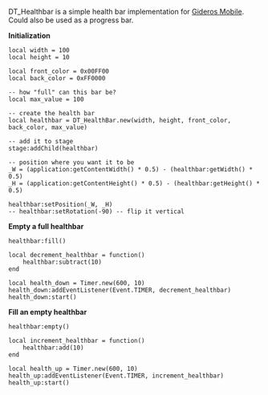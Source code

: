 DT_Healthbar is a simple health bar implementation for [Gideros Mobile](http://www.giderosmobile.com/). Could also be used as a progress bar.

__Initialization__

	local width = 100
	local height = 10

	local front_color = 0x00FF00
	local back_color = 0xFF0000

	-- how "full" can this bar be?
	local max_value = 100

	-- create the health bar
	local healthbar = DT_HealthBar.new(width, height, front_color, back_color, max_value)

	-- add it to stage
	stage:addChild(healthbar)

	-- position where you want it to be
	_W = (application:getContentWidth() * 0.5) - (healthbar:getWidth() * 0.5)
	_H = (application:getContentHeight() * 0.5) - (healthbar:getHeight() * 0.5)

	healthbar:setPosition(_W, _H)
	-- healthbar:setRotation(-90) -- flip it vertical

__Empty a full healthbar__

	healthbar:fill()

	local decrement_healthbar = function()
	    healthbar:subtract(10)
	end
	
	local health_down = Timer.new(600, 10)
	health_down:addEventListener(Event.TIMER, decrement_healthbar)
	health_down:start()

__Fill an empty healthbar__

	healthbar:empty()

	local increment_healthbar = function()
	    healthbar:add(10)
	end
	
	local health_up = Timer.new(600, 10)
	health_up:addEventListener(Event.TIMER, increment_healthbar)
	health_up:start()